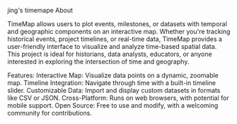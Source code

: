 jing's timemape
About

TimeMap allows users to plot events, milestones, or datasets with temporal and geographic components on an interactive map. Whether you're tracking historical events, project timelines, or real-time data, TimeMap provides a user-friendly interface to visualize and analyze time-based spatial data. This project is ideal for historians, data analysts, educators, or anyone interested in exploring the intersection of time and geography.

Features:
Interactive Map: Visualize data points on a dynamic, zoomable map.
Timeline Integration: Navigate through time with a built-in timeline slider.
Customizable Data: Import and display custom datasets in formats like CSV or JSON.
Cross-Platform: Runs on web browsers, with potential for mobile support.
Open Source: Free to use and modify, with a welcoming community for contributions.

